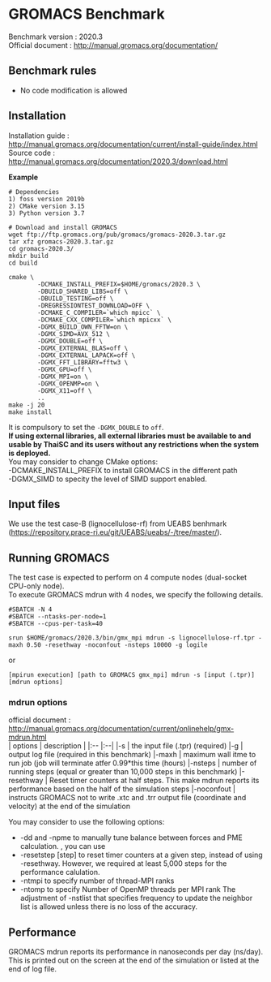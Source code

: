 # GROMACS Benchmark 

Benchmark version : 2020.3  
Official document : http://manual.gromacs.org/documentation/

## Benchmark rules
* No code modification is allowed

## Installation
Installation guide : http://manual.gromacs.org/documentation/current/install-guide/index.html  
Source code : http://manual.gromacs.org/documentation/2020.3/download.html

**Example**
```
# Dependencies
1) foss version 2019b
2) CMake version 3.15
3) Python version 3.7

# Download and install GROMACS
wget ftp://ftp.gromacs.org/pub/gromacs/gromacs-2020.3.tar.gz
tar xfz gromacs-2020.3.tar.gz
cd gromacs-2020.3/
mkdir build
cd build

cmake \                                 
        -DCMAKE_INSTALL_PREFIX=$HOME/gromacs/2020.3 \
        -DBUILD_SHARED_LIBS=off \
        -DBUILD_TESTING=off \
        -DREGRESSIONTEST_DOWNLOAD=OFF \
        -DCMAKE_C_COMPILER=`which mpicc` \
        -DCMAKE_CXX_COMPILER=`which mpicxx` \
        -DGMX_BUILD_OWN_FFTW=on \
        -DGMX_SIMD=AVX_512 \
        -DGMX_DOUBLE=off \
        -DGMX_EXTERNAL_BLAS=off \
        -DGMX_EXTERNAL_LAPACK=off \
        -DGMX_FFT_LIBRARY=fftw3 \
        -DGMX_GPU=off \
        -DGMX_MPI=on \
        -DGMX_OPENMP=on \
        -DGMX_X11=off \
        ..
make -j 20
make install
```
It is compulsory to set the `-DGMX_DOUBLE` to `off`.  
**If using external libraries, all external libraries must be available to and usable by ThaiSC and its users without any restrictions when the system is deployed.**  
You may consider to change CMake options:  
-DCMAKE_INSTALL_PREFIX to install GROMACS in the different path  
-DGMX_SIMD to specity the level of SIMD support enabled.

## Input files
We use the test case-B (lignocellulose-rf) from UEABS benhmark (https://repository.prace-ri.eu/git/UEABS/ueabs/-/tree/master/).

## Running GROMACS
The test case is expected to perform on 4 compute nodes (dual-socket CPU-only node).  
To execute GROMACS mdrun with 4 nodes, we specify the following details. 
```
#SBATCH -N 4
#SBATCH --ntasks-per-node=1
#SBATCH --cpus-per-task=40

srun $HOME/gromacs/2020.3/bin/gmx_mpi mdrun -s lignocellulose-rf.tpr -maxh 0.50 -resethway -noconfout -nsteps 10000 -g logile 
```
or
```
[mpirun execution] [path to GROMACS gmx_mpi] mdrun -s [input (.tpr)] [mdrun options]
```
### mdrun options
official document : http://manual.gromacs.org/documentation/current/onlinehelp/gmx-mdrun.html  
| options | description |
|:--      |:--|
|-s       | the input file (.tpr) (required)
|-g       | output log file (required in this benchmark)
|-maxh    | maximum wall itme to run job (job will terminate atfer 0.99\*this time (hours) 
|-nsteps  | number of running steps (equal or greater than 10,000 steps in this benchmark)
|-resethway | Reset timer counters at half steps. This make mdrun reports its performance based on the half of the simulation steps
|-noconfout | instructs GROMACS not to write .xtc and .trr output file (coordinate and velocity) at the end of the simulation 

You may consider to use the following options:
* -dd and -npme to manually tune balance between forces and PME calculation. , you can use 
* -resetstep [step] to reset timer counters at a given step, instead of using -resethway. However, we required at least 5,000 steps for the performance calulation.
* -ntmpi to specify number of thread-MPI ranks 
* -ntomp to specify Number of OpenMP threads per MPI rank
The adjustment of -nstlist that specifies frequency to update the neighbor list is allowed unless there is no loss of the accuracy.

## Performance 
GROMACS mdrun reports its performance in nanoseconds per day (ns/day). This is printed out on the screen at the end of the simulation or listed at the end of log file.
